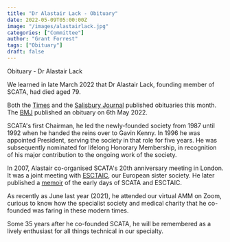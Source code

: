 ```yaml
---
title: "Dr Alastair Lack - Obituary"
date: 2022-05-09T05:00:00Z
image: "/images/alastairlack.jpg"
categories: ["Committee"]
author: "Grant Forrest"
tags: ["Obituary"]
draft: false
---
```

Obituary - Dr Alastair Lack

We learned in late March 2022 that Dr Alastair Lack, founding member of SCATA,
had died aged 79.

Both the [Times](https://www.thetimes.co.uk/article/alastair-lack-obituary-5msjhr92d)
and the [Salisbury Journal](https://www.salisburyjournal.co.uk/features/living/health/20015041.tributes-flying-doctor-alastair-lack-died-aged-79/) published obituaries this month. The [BMJ](https://www.bmj.com/content/377/bmj.o1141)
published an obituary on 6th May 2022.

SCATA's first Chairman, he led the newly-founded society from 1987 until 1992 when he
handed the reins over to Gavin Kenny. In 1996 he was appointed President, serving the
society in that role for five years. He was subsequently nominated for lifelong Honorary
Membership, in recognition of his major contribution to the ongoing work of the society.

In 2007, Alastair co-organised SCATA's 20th anniversary meeting in London. It was a
joint meeting with [ESCTAIC](http://www.esctaic.org/), our European sister society. He
later published a [memoir](https://www.scata.org.uk/docs/SCATA_history_final.pdf) of the
early days of SCATA and ESCTAIC.

As recently as June last year (2021), he attended our virtual AMM on Zoom, curious to
know how the specialist society and medical charity that he co-founded was faring in these
modern times.

Some 35 years after he co-founded SCATA, he will be remembered as a lively enthusiast for
all things technical in our specialty.

